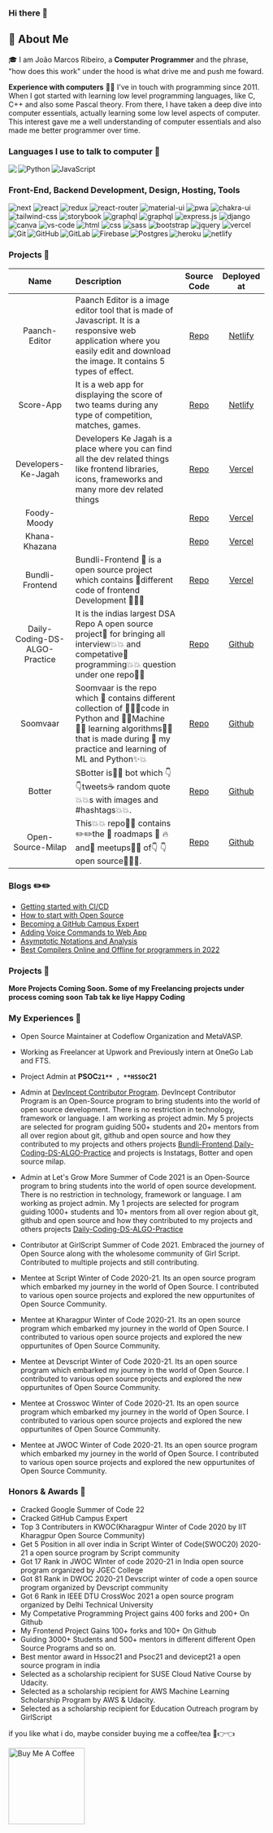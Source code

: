### Hi there 👋

## 🚀 About Me

🎓 I am João Marcos Ribeiro, a **Computer Programmer** and the phrase, "how does this work" under the hood is what drive me and push me foward.

**Experience with computers**
👨‍💻 I've in touch with programming since 2011. When I got started with learning low level programming languages, like C, C++ and also some Pascal theory. From there, I have taken a deep dive into computer essentials, actually learning some low level aspects of computer. This interest gave me a well understanding of computer essentials and also made me better programmer over time.

### Languages I use to talk to computer 🤔

<img align="left" src="https://img.shields.io/badge/c++%20-%2300599C.svg?&style=for-the-badge&logo=c%2B%2B&ogoColor=white">
<img align="left" alt="Python" src="https://img.shields.io/badge/python%20-%2314354C.svg?&style=for-the-badge&logo=python&logoColor=white"/>
	<img align="left" alt="JavaScript" src="https://img.shields.io/badge/javascript%20-%23323330.svg?&style=for-the-badge&logo=javascript&logoColor=%23F7DF1E"/>
<p>&nbsp;</p>

### Front-End, Backend Development, Design, Hosting, Tools

![next](https://img.shields.io/badge/Next-000000?style=for-the-badge&logo=nextdotjs&logoColor=FFFFFF)
![react](https://img.shields.io/badge/React-20232A?style=for-the-badge&logo=react&logoColor=61DAFB)
![redux](https://img.shields.io/badge/Redux-593D88?style=for-the-badge&logo=redux&logoColor=white)
![react-router](https://img.shields.io/badge/React_Router-CA4245?style=for-the-badge&logo=react-router&logoColor=white)
![material-ui](https://img.shields.io/badge/Material_UI-0081CB?style=for-the-badge&logo=mui&logoColor=white)
![pwa](https://img.shields.io/badge/Progressive_Web_App-4285F4?style=for-the-badge&logo=googlechrome&logoColor=white)
![chakra-ui](https://img.shields.io/badge/Chakra_UI-319795?style=for-the-badge&logo=chakra-ui&logoColor=white)
![tailwind-css](https://img.shields.io/badge/tailwind_css-06B6D4?style=for-the-badge&logo=tailwind-css&logoColor=white)
![storybook](https://img.shields.io/badge/storybook-FF4785?style=for-the-badge&logo=storybook&logoColor=white)
![graphql](https://img.shields.io/badge/GraphQL-E434AA?style=for-the-badge&logo=graphql&logoColor=white)
![graphql](https://img.shields.io/badge/Node.js-000000?style=for-the-badge&logo=node.js&logoColor=white)
![express.js](https://img.shields.io/badge/Express.js-000000?style=for-the-badge&logo=EXPRESS.JS&logoColor=white)
![django](https://img.shields.io/badge/django-000000?style=for-the-badge&logo=django&logoColor=white)
![canva](https://img.shields.io/badge/canva-00C4CC?style=for-the-badge&logo=canva&logoColor=white)
![vs-code](https://img.shields.io/badge/VS_Code-007ACC?style=for-the-badge&logo=Visual-Studio-Code&logoColor=white)
![html](https://img.shields.io/badge/HTML5-E34F26?style=for-the-badge&logo=html5&logoColor=white)
![css](https://img.shields.io/badge/CSS3-1572B6?style=for-the-badge&logo=css3&logoColor=white)
![sass](https://img.shields.io/badge/SASS-CC6699?style=for-the-badge&logo=sass&logoColor=white)
![bootstrap](https://img.shields.io/badge/Bootstrap-563D7C?style=for-the-badge&logo=bootstrap&logoColor=white)
![jquery](https://img.shields.io/badge/jQuery-0769AD?style=for-the-badge&logo=jquery&logoColor=white)
![vercel](https://img.shields.io/badge/Vercel-000000?style=for-the-badge&logo=Vercel&logoColor=white)
![heroku](https://img.shields.io/badge/Heroku-430098?style=for-the-badge&logo=heroku&logoColor=white)
![netlify](https://img.shields.io/badge/Netlify-00C7B7?style=for-the-badge&logo=netlify&logoColor=white)
<img align="left" alt="Git" src="https://img.shields.io/badge/git%20-%23F05033.svg?&style=for-the-badge&logo=git&logoColor=white"/>
    <img align="left" alt="GitHub" src="https://img.shields.io/badge/github%20-%23121011.svg?&style=for-the-badge&logo=github&logoColor=white"/>
    <img align="left" alt="GitLab" src="https://img.shields.io/badge/gitlab%20-%23181717.svg?&style=for-the-badge&logo=gitlab&logoColor=white"/>
    <img align="left" alt="Firebase" src="https://img.shields.io/badge/firebase%20-%23039BE5.svg?&style=for-the-badge&logo=firebase"/>
    <img align="left" alt="Postgres" src ="https://img.shields.io/badge/postgres-%23316192.svg?&style=for-the-badge&logo=postgresql&logoColor=white"/>


### Projects 🌱

| Name | Description | Source Code | Deployed at |
|:----:|:------------|:----:|:-----------:|
| Paanch-Editor | Paanch Editor is a image editor tool that is made of Javascript. It is a responsive web application where you easily edit and download the image. It contains 5 types of effect. | [Repo](https://github.com/Ayush7614/Paanch-Editor) | [Netlify](https://paanch-editor.netlify.app/) |
| Score-App | It is a web app for displaying the score of two teams during any type of competition, matches, games. | [Repo](https://github.com/Ayush7614/Score-App) | [Netlify](https://score-app-1.netlify.app/) |
| Developers-Ke-Jagah | Developers Ke Jagah is a place where you can find all the dev related things like frontend libraries, icons, frameworks and many more dev related things | [Repo](https://github.com/Ayush7614/Developers-Ke-Jagah) | [Vercel](https://) |
| Foody-Moody |  | [Repo](https://github.com/Ayush7614/Foody-Moody) | [Vercel](https://foody-moody.vercel.app) |
| Khana-Khazana |  | [Repo](https://github.com/Ayush7614/Khana-Khazana) | [Vercel](https://khana-khazana.vercel.app/) |
| Bundli-Frontend | Bundli-Frontend 🚩 is a open source project which contains 🚀different code of frontend Development 👨‍💻🚀 | [Repo](https://github.com/Ayush7614/Bundli-Frontend) | [Vercel](https://) |
| Daily-Coding-DS-ALGO-Practice | It is the indias largest DSA Repo A open source project🚀 for bringing all interview💥💥 and competative📘 programming💥💥 question under one repo📐📐| [Repo](https://github.com/Ayush7614Daily-Coding-DS-ALGO-Practice) | [Github](https://daily-ds-algo.github.io/DS-Algo-Website/) |
| Soomvaar | Soomvaar is the repo which 🏩 contains different collection of 👨‍💻🚀code in Python and 💫✨Machine 👬🏼 learning algorithms📗📕 that is made during 📃 my practice and learning of ML and Python✨💥| [Repo](https://github.com/Ayush7614/Soomvaar) | [Github]() |
| Botter | SBotter is👨‍💻 bot which 👇 👇tweets☕ random quote💥💥s with images and #hashtags💥💥.| [Repo](https://github.com/Ayush7614/Botter) | [Github]() |
| Open-Source-Milap | This💥💥 repo🍕🍕 contains ✏️✏️the 💜 roadmaps 💫 🔥and🧍 meetups📗📕 of👇 👇 open source👨‍💻🚀.| [Repo](https://github.com/Ayush7614/Open-Source-Milap) | [Github](https://ayush7614.github.io/Open-Source-Milap/) |

### Blogs ✏️✏️

- [Getting started with CI/CD](https://ayush7614.hashnode.dev/getting-started-with-cicd)
- [How to start with Open Source](https://ayush7614.hashnode.dev/how-to-start-with-open-source)
- [Becoming a GitHub Campus Expert](https://ayush7614.hashnode.dev/becoming-a-github-campus-expert)
- [Adding Voice Commands to Web App](https://ayush7614.hashnode.dev/adding-voice-commands-to-web-app)
- [Asymptotic Notations and Analysis](https://ayush7614.hashnode.dev/asymptotic-notations-and-analysis)
- [Best Compilers Online and Offline for programmers in 2022](https://ayush7614.hashnode.dev/best-compilers-online-and-offline-for-programmers-in-2022)

### Projects 🌱
**More Projects Coming Soon. Some of my Freelancing projects under process coming soon** **Tab  tak ke liye Happy Coding**

### My Experiences 🙌

- Open Source Maintainer at Codeflow Organization and MetaVASP.

- Working as Freelancer at Upwork and Previously intern at OneGo Lab and FTS.

- Project Admin at **PSOC`21** , **HSSOC`21** 

- Admin at [DevIncept Contributor Program](https://devincept.tech/join-us.html). DevIncept Contributor Program is an Open-Source program to bring students into the world of open source development. There is no restriction in technology, framework or language.  I am working as project admin. My 5 projects are selected for program guiding 500+ students and 20+ mentors from all over region about git, github and open source and how they contributed to my projects and others projects [Bundli-Frontend](https://github.com/Ayush7614/Bundli-Frontend).[Daily-Coding-DS-ALGO-Practice](https://github.com/Ayush7614/Daily-Coding-DS-ALGO-Practice) and projects is Instatags, Botter and open source milap.

- Admin at Let's Grow More Summer of Code 2021 is an Open-Source program to bring students into the world of open source development. There is no restriction in technology, framework or language.  I am working as project admin. My 1 projects are selected for program guiding 1000+ students and 10+ mentors from all over region about git, github and open source and how they contributed to my projects and others projects [Daily-Coding-DS-ALGO-Practice](https://github.com/Ayush7614/Daily-Coding-DS-ALGO-Practice)

- Contributor at GirlScript Summer of Code 2021. Embraced the journey of Open Source along with the wholesome community of Girl Script. Contributed to multiple projects and still contributing.

- Mentee at Script Winter of Code 2020-21. Its an open source program which embarked my journey in the world of Open Source. I contributed to various open source projects and explored the new oppurtunites of Open Source Community.

- Mentee at Kharagpur Winter of Code 2020-21. Its an open source program which embarked my journey in the world of Open Source. I contributed to various open source projects and explored the new oppurtunites of Open Source Community.

- Mentee at Devscript Winter of Code 2020-21. Its an open source program which embarked my journey in the world of Open Source. I contributed to various open source projects and explored the new oppurtunites of Open Source Community.

- Mentee at Crosswoc Winter of Code 2020-21. Its an open source program which embarked my journey in the world of Open Source. I contributed to various open source projects and explored the new oppurtunites of Open Source Community.

- Mentee at JWOC Winter of Code 2020-21. Its an open source program which embarked my journey in the world of Open Source. I contributed to various open source projects and explored the new oppurtunites of Open Source Community.



### Honors & Awards 🏅
- Cracked Google Summer of Code 22
- Cracked GitHub Campus Expert
- Top 3 Contributers in KWOC(Kharagpur Winter of Code 2020 by IIT Kharagpur Open Source Community)
- Get 5 Position in all over india in Script Winter of Code(SWOC20) 2020-21 a open source program by Script community
- Got 17 Rank in JWOC WInter of code 2020-21 in India open source program organized by JGEC College
- Got 81 Rank in DWOC 2020-21 Devscript winter of code a open source program organized by Devscript community
- Got 6 Rank in IEEE DTU CrossWoc 2021 a open source program organized by Delhi Technical University
- My Competative Programming Project gains 400 forks and 200+ On Github
- My Frontend Project Gains 100+ forks and 100+ On Github
- Guiding 3000+ Students and 500+ mentors in different different Open Source Programs and so on.
- Best mentor award in Hssoc21 and Psoc21 and devicept21 a open source program in india
- Selected as a scholarship recipient for SUSE Cloud Native Course by Udacity. 
- Selected as a scholarship recipient for AWS Machine Learning Scholarship Program by AWS & Udacity. 
- Selected as a scholarship recipient for Education Outreach program by GirlScript



if you like what i do, maybe consider buying me a coffee/tea 🥺👉👈

<a href="https://www.buymeacoffee.com/Ayush7614" target="_blank"><img src="https://cdn.buymeacoffee.com/buttons/v2/default-red.png" alt="Buy Me A Coffee" width="150" ></a>

